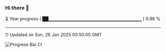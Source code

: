### Hi there 👋

⏳ Year progress { ██▁▁▁▁▁▁▁▁▁▁▁▁▁▁▁▁▁▁▁▁▁▁▁▁▁▁▁▁ } 6.86 %

---

⏰ Updated on Sun, 26 Jan 2025 00:50:05 GMT

![Progress Bar CI](https://github.com/Shyam-Makwana/GitHub-Actions-Demo/workflows/Progress%20Bar%20CI/badge.svg)
